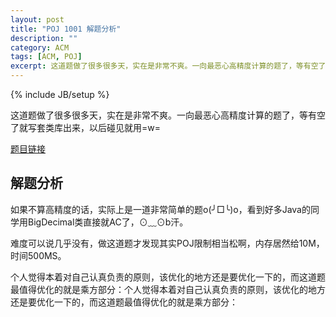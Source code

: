 ```yaml
---
layout: post
title: "POJ 1001 解题分析"
description: ""
category: ACM
tags: [ACM, POJ]
excerpt: 这道题做了很多很多天，实在是非常不爽。一向最恶心高精度计算的题了，等有空了就写套类库出来，以后碰见就用=w=
---
```

{% include JB/setup %}

这道题做了很多很多天，实在是非常不爽。一向最恶心高精度计算的题了，等有空了就写套类库出来，以后碰见就用=w=

[题目链接](http://poj.org/problem?id=1001)

## 解题分析

如果不算高精度的话，实际上是一道非常简单的题o(╯□╰)o，看到好多Java的同学用BigDecimal类直接就AC了，⊙﹏⊙b汗。

难度可以说几乎没有，做这道题才发现其实POJ限制相当松啊，内存居然给10M，时间500MS。

个人觉得本着对自己认真负责的原则，该优化的地方还是要优化一下的，而这道题最值得优化的就是乘方部分：个人觉得本着对自己认真负责的原则，该优化的地方还是要优化一下的，而这道题最值得优化的就是乘方部分：


